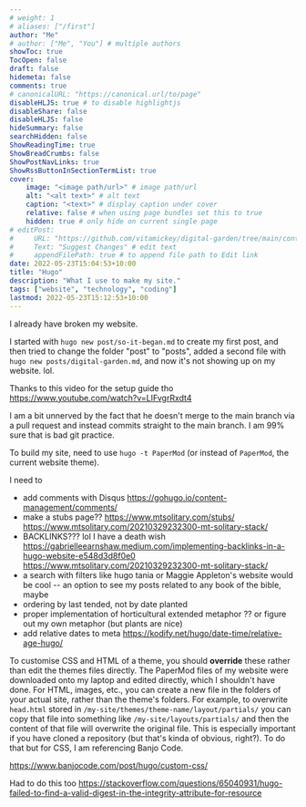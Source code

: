 ```yaml
---
# weight: 1
# aliases: ["/first"]
author: "Me"
# author: ["Me", "You"] # multiple authors
showToc: true
TocOpen: false
draft: false
hidemeta: false
comments: true
# canonicalURL: "https://canonical.url/to/page"
disableHLJS: true # to disable highlightjs
disableShare: false
disableHLJS: false
hideSummary: false
searchHidden: false
ShowReadingTime: true
ShowBreadCrumbs: false
ShowPostNavLinks: true
ShowRssButtonInSectionTermList: true
cover:
    image: "<image path/url>" # image path/url
    alt: "<alt text>" # alt text
    caption: "<text>" # display caption under cover
    relative: false # when using page bundles set this to true
    hidden: true # only hide on current single page
# editPost:
#     URL: "https://github.com/vitamickey/digital-garden/tree/main/content"
#     Text: "Suggest Changes" # edit text
#     appendFilePath: true # to append file path to Edit link
date: 2022-05-23T15:04:53+10:00
title: "Hugo"
description: "What I use to make my site."
tags: ["website", "technology", "coding"]
lastmod: 2022-05-23T15:12:53+10:00
---
```


I already have broken my website. 

I started with `hugo new post/so-it-began.md` to create my first post, and then tried to change the folder "post" to "posts", added a second file with `hugo new posts/digital-garden.md`, and now it's not showing up on my website. lol.

Thanks to this video for the setup guide tho
https://www.youtube.com/watch?v=LIFvgrRxdt4

I am a bit unnerved by the fact that he doesn't merge to the main branch via a pull request and instead commits straight to the main branch. I am 99% sure that is bad git practice. 

To build my site, need to use `hugo -t PaperMod` (or instead of `PaperMod`, the current website theme).

I need to
- add comments with Disqus https://gohugo.io/content-management/comments/
- make a stubs page?? https://www.mtsolitary.com/stubs/ https://www.mtsolitary.com/20210329232300-mt-solitary-stack/
- BACKLINKS??? lol I have a death wish https://gabrielleearnshaw.medium.com/implementing-backlinks-in-a-hugo-website-e548d3d8f0e0 https://www.mtsolitary.com/20210329232300-mt-solitary-stack/
- a search with filters like hugo tania or Maggie Appleton's website would be cool
-- an option to see my posts related to any book of the bible, maybe
- ordering by last tended, not by date planted
- proper implementation of horticultural extended metaphor ?? or figure out my own metaphor (but plants are nice)
- add relative dates to meta https://kodify.net/hugo/date-time/relative-age-hugo/


To customise CSS and HTML of a theme, you should **override** these rather than edit the themes files directly. The PaperMod files of my website were downloaded onto my laptop and edited directly, which I shouldn't have done. For HTML, images, etc., you can create a new file in the folders of your actual site, rather than the theme's folders. For example, to overwrite `head.html` stored in `/my-site/themes/theme-name/layout/partials/` you can copy that file into something like `/my-site/layouts/partials/` and then the content of that file will overwrite the original file. This is especially important if you have cloned a repository (but that's kinda of obvious, right?). To do that but for CSS, I am referencing Banjo Code. 

https://www.banjocode.com/post/hugo/custom-css/

Had to do this too
https://stackoverflow.com/questions/65040931/hugo-failed-to-find-a-valid-digest-in-the-integrity-attribute-for-resource